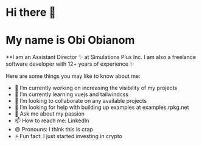 # Hi there 👋
# My name is Obi Obianom

**I am an Assistant Director ✨ at Simulations Plus Inc. I am also a freelance software developer with 12+ years of experience ✨ 

Here are some things you may like to know about me:

- 🔭 I’m currently working on increasing the visibility of my projects 
- 🌱 I’m currently learning vuejs and tailwindcss
- 👯 I’m looking to collaborate on any available projects
- 🤔 I’m looking for help with building up examples at examples.rpkg.net
- 💬 Ask me about my passion
- 📫 How to reach me: LinkedIn
- 😄 Pronouns: I think this is crap
- ⚡ Fun fact: I just started investing in crypto

